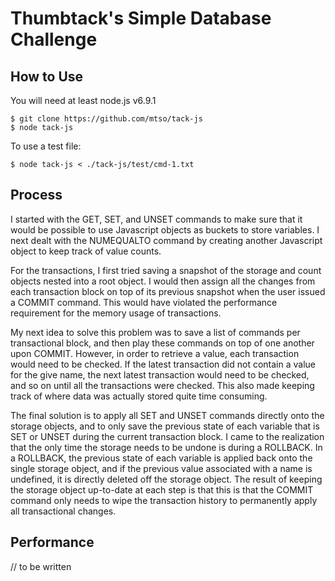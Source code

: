 # Thumbtack's Simple Database Challenge

## How to Use

You will need at least node.js v6.9.1
```
$ git clone https://github.com/mtso/tack-js
$ node tack-js
```

To use a test file:
```
$ node tack-js < ./tack-js/test/cmd-1.txt
```

## Process

I started with the GET, SET, and UNSET commands to make sure that it would
be possible to use Javascript objects as buckets to store variables.
I next dealt with the NUMEQUALTO command by creating another Javascript
object to keep track of value counts.

For the transactions, I first tried saving a snapshot of the storage
and count objects nested into a root object. I would then assign all the
changes from each transaction block on top of its previous snapshot when
the user issued a COMMIT command. This would have violated the performance
requirement for the memory usage of transactions. 

My next idea to solve this problem was to save a list of commands per 
transactional block, and then play these commands on top of one another 
upon COMMIT. However, in order to retrieve a value, each transaction
would need to be checked. If the latest transaction did not contain a value
for the give name, the next latest transaction would need to be checked,
and so on until all the transactions were checked. This also made keeping 
track of where data was actually stored quite time consuming.

The final solution is to apply all SET and UNSET commands directly onto
the storage objects, and to only save the previous state of each variable
that is SET or UNSET during the current transaction block. I came to the
realization that the only time the storage needs to be undone is during
a ROLLBACK. In a ROLLBACK, the previous state of each variable is applied 
back onto the single storage object, and if the previous value associated 
with a name is undefined, it is directly deleted off the storage object.
The result of keeping the storage object up-to-date at each step is that 
this is that the COMMIT command only needs to wipe the transaction history
to permanently apply all transactional changes.

## Performance

// to be written